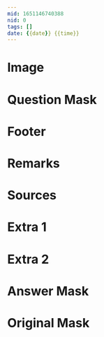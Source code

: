 ```yaml
---
mid: 1651146740388
nid: 0
tags: []
date: {{date}} {{time}}
---
```




# Image



# Question Mask



# Footer



# Remarks



# Sources



# Extra 1



# Extra 2



# Answer Mask



# Original Mask


